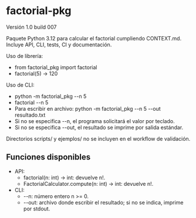 # factorial-pkg

Versión 1.0 build 007

Paquete Python 3.12 para calcular el factorial cumpliendo CONTEXT.md. Incluye API, CLI, tests, CI y documentación.

Uso de librería:
- from factorial_pkg import factorial
- factorial(5) -> 120

Uso de CLI:
- python -m factorial_pkg --n 5
- factorial --n 5
- Para escribir en archivo: python -m factorial_pkg --n 5 --out resultado.txt
- Si no se especifica --n, el programa solicitará el valor por teclado.
- Si no se especifica --out, el resultado se imprime por salida estándar.

Directorios scripts/ y ejemplos/ no se incluyen en el workflow de validación.

## Funciones disponibles

- API:
  - factorial(n: int) -> int: devuelve n!.
  - FactorialCalculator.compute(n: int) -> int: devuelve n!.
- CLI:
  - --n: número entero n >= 0.
  - --out: archivo donde escribir el resultado; si no se indica, imprime por stdout.
